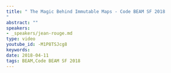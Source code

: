 ```yaml
---
title: " The Magic Behind Immutable Maps - Code BEAM SF 2018
"
abstract: ""
speakers:
- _speakers/jean-rouge.md
type: video
youtube_id: -M1P8TSJcg8
keywords: 
date: 2018-04-11
tags: BEAM,Code BEAM SF 2018
---
```

